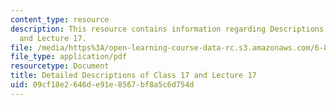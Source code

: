 ```yaml
---
content_type: resource
description: This resource contains information regarding Descriptions of Class 17
  and Lecture 17.
file: /media/https%3A/open-learning-course-data-rc.s3.amazonaws.com/6-849-geometric-folding-algorithms-linkages-origami-polyhedra-fall-2012/09cf18e2646de91e8567bf8a5c6d754d_MIT6_849F12_desc17.pdf
file_type: application/pdf
resourcetype: Document
title: Detailed Descriptions of Class 17 and Lecture 17
uid: 09cf18e2-646d-e91e-8567-bf8a5c6d754d
---
```

